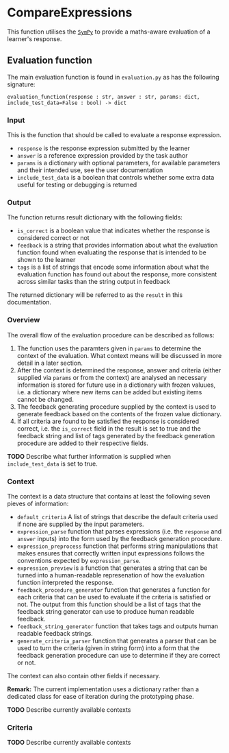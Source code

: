 # CompareExpressions
This function utilises the [`SymPy`](https://docs.sympy.org/latest/index.html) to provide a maths-aware evaluation of a learner's response.

## Evaluation function

The main evaluation function is found in `evaluation.py` as has the following signature:

`evaluation_function(response : str, answer : str, params: dict, include_test_data=False : bool) -> dict`

### Input

This is the function that should be called to evaluate a response expression. 
- `response` is the response expression submitted by the learner
- `answer` is a reference expression provided by the task author
- `params` is a dictionary with optional parameters, for available parameters and their intended use, see the user documentation
- `include_test_data` is a boolean that controls whether some extra data useful for testing or debugging is returned

### Output

The function returns result dictionary with the following fields:
- `is_correct` is a boolean value that indicates whether the response is considered correct or not
- `feedback` is a string that provides information about what the evaluation function found when evaluating the response that is intended to be shown to the learner
- `tags` is a list of strings that encode some information about what the evaluation function has found out about the response, more consistent across similar tasks than the string output in feedback

The returned dictionary will be referred to as the `result` in this documentation.

### Overview
The overall flow of the evaluation procedure can be described as follows:

1. The function uses the paramters given in `params` to determine the context of the evaluation. What context means will be discussed in more detail in a later section.
2. After the context is determined the response, answer and criteria (either supplied via `params` or from the context) are analysed an necessary information is stored for future use in a dictionary with frozen valuues, i.e. a dictionary where new items can be added but existing items cannot be changed.
3. The feedback generating procedure supplied by the context is used to generate feedback based on the contents of the frozen value dictionary.
4. If all criteria are found to be satisfied the response is considered correct, i.e. the `is_correct` field in the result is set to true and the feedback string and list of tags generated by the feedback generation procedure are added to their respective fields.

**TODO** Describe what further information is supplied when `include_test_data` is set to true.

### Context

The context is a data structure that contains at least the following seven pieves of information:
- `default_criteria` A list of strings that describe the default criteria used if none are supplied by the input parameters.
- `expression_parse` function that parses expressions (i.e. the `response` and `answer` inputs) into the form used by the feedback generation procedure.
- `expression_preprocess` function that performs string manipulations that makes ensures that correctly written input expressions follows the conventions expected by `expression_parse`.
- `expression_preview` is a function that generates a string that can be turned into a human-readable represenation of how the evaluation function interpreted the response.
- `feedback_procedure_generator` function that generates a function for each criteria that can be used to evaluate if the criteria is satisfied or not. The output from this function should be a list of tags that the feedback string generator can use to produce human readable feedback.
- `feedback_string_generator` function that takes tags and outputs human readable feedback strings.
- `generate_criteria_parser` function that generates a parser that can be used to turn the criteria (given in string form) into a form that the feedback generation procedure can use to determine if they are correct or not.

The context can also contain other fields if necessary.

**Remark:** The current implementation uses a dictionary rather than a dedicated class for ease of iteration during the prototyping phase.

**TODO** Describe currently available contexts

### Criteria

**TODO** Describe currently available contexts
